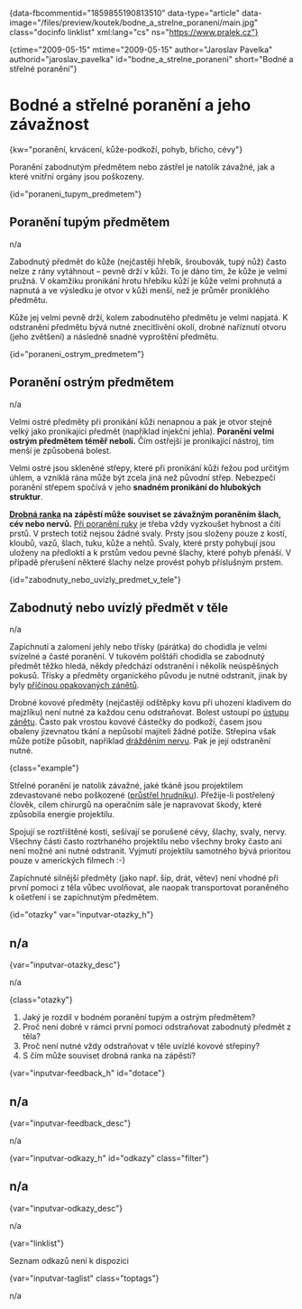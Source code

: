 
{data-fbcommentid="1859855190813510" data-type="article" data-image="/files/preview/koutek/bodne\_a\_strelne_poraneni/main.jpg" class="docinfo linklist" xml:lang="cs" ns="https://www.pralek.cz"}

{ctime="2009-05-15" mtime="2009-05-15" author="Jaroslav Pavelka" authorid="jaroslav\_pavelka" id="bodne\_a\_strelne\_poraneni" short="Bodné a střelné poranění"}

# Bodné a střelné poranění a jeho závažnost

<!-- generated attribute kw by user_udpatekw.sh on 2020-04-10, do not edit -->

{kw="poranění, krvácení, kůže-podkoží, pohyb, břicho, cévy"}

Poranění zabodnutým předmětem nebo zástřel je natolik závažné, jak a které vnitřní orgány jsou poškozeny.

{id="poraneni\_tupym\_predmetem"}

## Poranění tupým předmětem

n/a

Zabodnutý předmět do kůže (nejčastěji hřebík, šroubovák, tupý nůž) často nelze z rány vytáhnout – pevně drží v kůži. To je dáno tím, že kůže je velmi pružná. V okamžiku pronikání hrotu hřebíku kůží je kůže velmi prohnutá a napnutá a ve výsledku je otvor v kůži menší, než je průměr proniklého předmětu.

Kůže jej velmi pevně drží, kolem zabodnutého předmětu je velmi napjatá. K odstranění předmětu bývá nutné znecitlivění okolí, drobné naříznutí otvoru (jeho zvětšení) a následně snadné vyproštění předmětu.

{id="poraneni\_ostrym\_predmetem"}

## Poranění ostrým předmětem

n/a

Velmi ostré předměty při pronikání kůži nenapnou a pak je otvor stejně velký jako pronikající předmět (například injekční jehla). **Poranění velmi ostrým předmětem téměř nebolí.** Čím ostřejší je pronikající nástroj, tím menší je způsobená bolest.

Velmi ostré jsou skleněné střepy, které při pronikání kůži řežou pod určitým úhlem, a vzniklá rána může být zcela jiná než původní střep. Nebezpečí poranění střepem spočívá v jeho **snadném pronikání do hlubokých struktur**.

**[Drobná ranka][1] na zápěstí může souviset se závažným poraněním šlach, cév nebo nervů.** [Při poranění ruky][2] je třeba vždy vyzkoušet hybnost a čití prstů. V prstech totiž nejsou žádné svaly. Prsty jsou složeny pouze z kostí, kloubů, vazů, šlach, tuku, kůže a nehtů. Svaly, které prsty pohybují jsou uloženy na předloktí a k prstům vedou pevné šlachy, které pohyb přenáší. V případě přerušení některé šlachy nelze provést pohyb příslušným prstem. 

{id="zabodnuty\_nebo\_uvizly\_predmet\_v_tele"}

## Zabodnutý nebo uvízlý předmět v těle

n/a

Zapíchnutí a zalomení jehly nebo třísky (párátka) do chodidla je velmi svízelné a časté poranění. V tukovém polštáři chodidla se zabodnutý předmět těžko hledá, někdy předchází odstranění i několik neúspěšných pokusů. Třísky a předměty organického původu je nutné odstranit, jinak by byly [příčinou opakovaných zánětů][3].

Drobné kovové předměty (nejčastěji odštěpky kovu při uhození kladivem do majzlíku) není nutné za každou cenu odstraňovat. Bolest ustoupí po [ústupu zánětu][4]. Často pak vrostou kovové částečky do podkoží, časem jsou obaleny jizevnatou tkání a nepůsobí majiteli žádné potíže. Střepina však může potíže působit, například [drážděním nervu][5]. Pak je její odstranění nutné.

{class="example"}

Střelné poranění je natolik závažné, jaké tkáně jsou projektilem zdevastované nebo poškozené ([průstřel hrudníku][6]). Přežije-li postřelený člověk, cílem chirurgů na operačním sále je napravovat škody, které způsobila energie projektilu.

Spojují se roztříštěné kosti, sešívají se porušené cévy, šlachy, svaly, nervy. Všechny části často roztrhaného projektilu nebo všechny broky často ani není možné ani nutné odstranit. Vyjmutí projektilu samotného bývá prioritou pouze v amerických filmech :-)

Zapíchnuté silnější předměty (jako např. šíp, drát, větev) není vhodné při první pomoci z těla vůbec uvolňovat, ale naopak transportovat poraněného k ošetření i se zapíchnutým předmětem.

{id="otazky" var="inputvar-otazky_h"}

## n/a

{var="inputvar-otazky_desc"}

n/a

{class="otazky"}

  1. Jaký je rozdíl v bodném poranění tupým a ostrým předmětem?
  2. Proč není dobré v rámci první pomoci odstraňovat zabodnutý předmět z těla?
  3. Proč není nutné vždy odstraňovat v těle uvízlé kovové střepiny?
  4. S čím může souviset drobná ranka na zápěstí?

{var="inputvar-feedback_h" id="dotace"}

## n/a

{var="inputvar-feedback_desc"}

n/a

{var="inputvar-odkazy_h" id="odkazy" class="filter"}

## n/a

{var="inputvar-odkazy_desc"}

n/a

{var="linklist"}

Seznam odkazů není k dispozici

{var="inputvar-taglist" class="toptags"}

n/a

 [1]: drobna_krvava_poraneni
 [2]: onemocneni_slach
 [3]: teplota
 [4]: mikroorganizmy
 [5]: karpalni_syndrom
 [6]: pneumotorax

